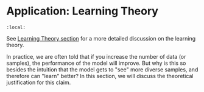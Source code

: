# Application: Learning Theory

```{contents}
:local:
```

See
[Learning Theory section](../../../machine_learning/fundamentals/learning_theory/concept.md)
for a more detailed discussion on the learning theory.

In practice, we are often told that if you increase the number of data (or
samples), the performance of the model will improve. But why is this so besides
the intuition that the model gets to "see" more diverse samples, and therefore
can "learn" better? In this section, we will discuss the theoretical
justification for this claim.
